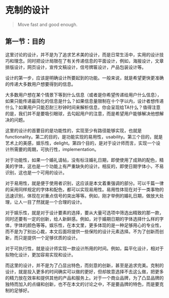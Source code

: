 # 克制的设计

> Move fast and good enough.

## 第一节：目的

这里讨论的设计，并不是为了追求艺术美的设计，而是日常生活中，实用的设计技巧和理念。同时把设计局限在了有关传递信息的平面设计，例如，海报设计，文章排版设计，网页设计，宣传文稿设计，信号牌匾设计，产品包装设计等。

设计的第一步，应该是明确设计所要起到的功能。一般来说，就是希望更快更准确的传递大多数用户想要得到的信息。

大多数用户想在某个情景下等到什么信息（或者是你希望传递给用户什么信息），如果只能传递最简化的信息是什么？如果信息量限制在十个字以内，设计者想传递什么？如果用户只能忍耐三秒钟时间来解析信息，你会呈现给TA什么？值得注意的是，我们并不是要吸引眼球，去勾起用户的注意，而是希望用户能够解决他想解决的问题。

这里的设计的首要目的是功能性的，实现至少有路径能够实现，也就是functionality。第二的目的，是功能实现的易用性，usability。第三个目的，就是艺术上的美感，娱乐性，delight。第四个目的，是对于设计师而言，实现一个设计所需要的周期，可执行性，implementation。

对于功能性，如果一个婚礼请帖，没有标注婚礼日期，即使使用了成熟的配色，精美的字体，这也是一个功能上有严重缺失的设计。相反的，即使日期字体小，不易识别，这也是一个可用的设计。

对于易用性，就是便于使用者识别，这应该是本文着重强调的部分。可以千篇一律的采用同样规定的字体和配色，都可以实现易用性。易用性体现在对于一类事物的迅速识别，体现在对重点信号的突出等等。例如，刚才举例的婚礼日期，做放大处理，让人一目了然就是一个合理的设计。

对于娱乐性，就是对于设计要素的选择，要从大量可选项中筛选出精致的那一款，同时还要有一定的创新，给人新鲜感。例如，对于婚期日期的字体选择什么样的字体，字体的颜色等等。娱乐性，在本文里，更多体现的是一种足够用心的专业性，而不是为了别出心裁，本文后面将提供一些保险的设计元素选择。不为了创新而创新，而只是提供一个足够优质的设计。

对于可执行性，就是设计师实现一款设计所用的时间。例如，扁平化设计，相对于拟物化设计，更加容易实现和设计。

而这里的设计，并不是为了凸显出特色，而刻意的创新，甚至是追求完美。克制的设计，就是投入更多的时间确实可以做的更好，但却故意选择不去这么做，把更多的精力放在效率和提供其他的产品和服务上。对于一个商业品牌，为了凸显品牌的独特而加入的点缀和创新，也不在本文的讨论之中，不是要品牌的特色，而是要克制的足够好。

